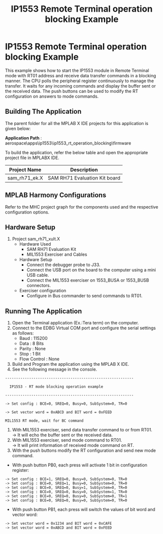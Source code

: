 ﻿---
parent: Examples applications
title: IP1553 Remote Terminal operation blocking Example
nav_order: 3
---

# IP1553 Remote Terminal operation blocking Example

This example shows how to start the IP1553 module in Remote Terminal mode with RT01 address and receive data transfer commands in a blocking manner. The CPU polls the peripheral register continuously to manage the transfer. It waits for any incoming commands and display the buffer sent or the received data. The push buttons can be used to modify the RT configuration on answers to mode commands.

## Building The Application
The parent folder for all the MPLAB X IDE projects for this application is given below:

**Application Path** : aerospace\apps\ip1553\ip1553_rt_operation_blocking\firmware

To build the application, refer the below table and open the appropriate project file in MPLABX IDE.

| Project Name  | Description   |
| ------------- |:-------------:|
| sam_rh71_ek.X | SAM RH71 Evaluation Kit board  |


## MPLAB Harmony Configurations

Refer to the MHC project graph for the components used and the respective configuration options.

## Hardware Setup

1. Project sam_rh71_xult.X
    * Hardware Used
        * SAM RH71 Evaluation Kit
        * MIL1553 Exerciser and Cables
    * Hardware Setup
        * Connect the debugger probe to J33.
        * Connect the USB port on the board to the computer using a mini USB cable.
        * Connect the MIL1553 exerciser on 1553_BUSA or 1553_BUSB connectors.
    * Exerciser configuration
        * Configure in Bus commander to send commands to RT01.

## Running The Application

1. Open the Terminal application (Ex.:Tera term) on the computer.
2. Connect to the EDBG Virtual COM port and configure the serial settings as follows:
    * Baud : 115200
    * Data : 8 Bits
    * Parity : None
    * Stop : 1 Bit
    * Flow Control : None
3. Build and Program the application using the MPLAB X IDE.
4. See the following message in the console.

```console
-----------------------------------------------------------

  IP1553 - RT mode blocking operation example

-----------------------------------------------------------

-> Set config : BCE=0, SREQ=0, Busy=0, SubSystem=0, TR=0

-> Set vector word = 0xABCD and BIT word = 0xFEED

MIL1553 RT mode, wait for BC command
```

1. With MIL1553 exerciser, send data transfer command to or from RT01.   
-> It will echo the buffer sent or the received data.
2. With MIL1553 exerciser, send mode command to RT01.   
-> It will print information of received mode command on RT.
3. With the push buttons modify the RT configuration and send new mode command.
* With push button PB0, each press will activate 1 bit in configuration register:
```console
-> Set config : BCE=1, SREQ=0, Busy=0, SubSystem=0, TR=0
-> Set config : BCE=0, SREQ=1, Busy=0, SubSystem=0, TR=0
-> Set config : BCE=0, SREQ=0, Busy=1, SubSystem=0, TR=0
-> Set config : BCE=0, SREQ=0, Busy=0, SubSystem=1, TR=0
-> Set config : BCE=0, SREQ=0, Busy=0, SubSystem=0, TR=1
-> Set config : BCE=0, SREQ=0, Busy=0, SubSystem=0, TR=0
```
* With push button PB1, each press will switch the values of bit word and vector word:
```console
-> Set vector word = 0x1234 and BIT word = 0xCAFE
-> Set vector word = 0xABCD and BIT word = 0xFEED
```

